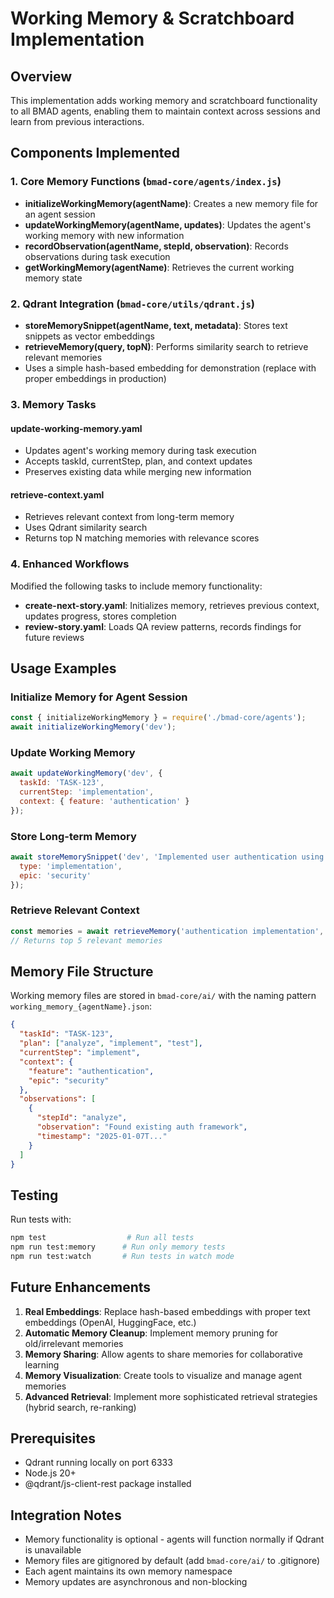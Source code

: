 # Working Memory & Scratchboard Implementation

## Overview

This implementation adds working memory and scratchboard functionality to all BMAD agents, enabling them to maintain context across sessions and learn from previous interactions.

## Components Implemented

### 1. Core Memory Functions (`bmad-core/agents/index.js`)

- **initializeWorkingMemory(agentName)**: Creates a new memory file for an agent session
- **updateWorkingMemory(agentName, updates)**: Updates the agent's working memory with new information
- **recordObservation(agentName, stepId, observation)**: Records observations during task execution
- **getWorkingMemory(agentName)**: Retrieves the current working memory state

### 2. Qdrant Integration (`bmad-core/utils/qdrant.js`)

- **storeMemorySnippet(agentName, text, metadata)**: Stores text snippets as vector embeddings
- **retrieveMemory(query, topN)**: Performs similarity search to retrieve relevant memories
- Uses a simple hash-based embedding for demonstration (replace with proper embeddings in production)

### 3. Memory Tasks

#### update-working-memory.yaml
- Updates agent's working memory during task execution
- Accepts taskId, currentStep, plan, and context updates
- Preserves existing data while merging new information

#### retrieve-context.yaml
- Retrieves relevant context from long-term memory
- Uses Qdrant similarity search
- Returns top N matching memories with relevance scores

### 4. Enhanced Workflows

Modified the following tasks to include memory functionality:
- **create-next-story.yaml**: Initializes memory, retrieves previous context, updates progress, stores completion
- **review-story.yaml**: Loads QA review patterns, records findings for future reviews

## Usage Examples

### Initialize Memory for Agent Session
```javascript
const { initializeWorkingMemory } = require('./bmad-core/agents');
await initializeWorkingMemory('dev');
```

### Update Working Memory
```javascript
await updateWorkingMemory('dev', {
  taskId: 'TASK-123',
  currentStep: 'implementation',
  context: { feature: 'authentication' }
});
```

### Store Long-term Memory
```javascript
await storeMemorySnippet('dev', 'Implemented user authentication using JWT', {
  type: 'implementation',
  epic: 'security'
});
```

### Retrieve Relevant Context
```javascript
const memories = await retrieveMemory('authentication implementation', 5);
// Returns top 5 relevant memories
```

## Memory File Structure

Working memory files are stored in `bmad-core/ai/` with the naming pattern `working_memory_{agentName}.json`:

```json
{
  "taskId": "TASK-123",
  "plan": ["analyze", "implement", "test"],
  "currentStep": "implement",
  "context": {
    "feature": "authentication",
    "epic": "security"
  },
  "observations": [
    {
      "stepId": "analyze",
      "observation": "Found existing auth framework",
      "timestamp": "2025-01-07T..."
    }
  ]
}
```

## Testing

Run tests with:
```bash
npm test                  # Run all tests
npm run test:memory      # Run only memory tests
npm run test:watch       # Run tests in watch mode
```

## Future Enhancements

1. **Real Embeddings**: Replace hash-based embeddings with proper text embeddings (OpenAI, HuggingFace, etc.)
2. **Automatic Memory Cleanup**: Implement memory pruning for old/irrelevant memories
3. **Memory Sharing**: Allow agents to share memories for collaborative learning
4. **Memory Visualization**: Create tools to visualize and manage agent memories
5. **Advanced Retrieval**: Implement more sophisticated retrieval strategies (hybrid search, re-ranking)

## Prerequisites

- Qdrant running locally on port 6333
- Node.js 20+
- @qdrant/js-client-rest package installed

## Integration Notes

- Memory functionality is optional - agents will function normally if Qdrant is unavailable
- Memory files are gitignored by default (add `bmad-core/ai/` to .gitignore)
- Each agent maintains its own memory namespace
- Memory updates are asynchronous and non-blocking